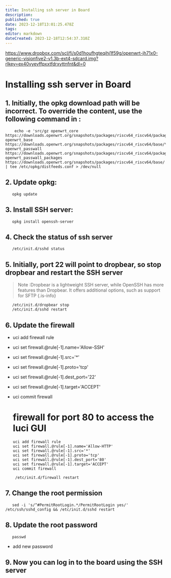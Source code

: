 ```yaml
---
title: Installing ssh server in Board 
description: 
published: true
date: 2023-12-18T13:01:25.478Z
tags: 
editor: markdown
dateCreated: 2023-12-18T12:54:37.310Z
---
```


https://www.dropbox.com/scl/fi/s0d1houfhgteqihj1f59g/openwrt-jh71x0-generic-visionfive2-v1.3b-ext4-sdcard.img?rlkey=ex40vyevffpxxtfdrxyttnfnt&dl=0

# Installing ssh server in Board
 
## 1. Initially, the opkg download path will be incorrect. To override the content, use the following command in :

        echo -e 'src/gz openwrt_core https://downloads.openwrt.org/snapshots/packages/riscv64_riscv64/packages/\nsrc/gz openwrt_base https://downloads.openwrt.org/snapshots/packages/riscv64_riscv64/base/\nsrc/gz openwrt_passwall https://downloads.openwrt.org/snapshots/packages/riscv64_riscv64/packages/\nsrc/gz openwrt_passwall_packages https://downloads.openwrt.org/snapshots/packages/riscv64_riscv64/base/' | tee /etc/opkg/distfeeds.conf > /dev/null
## 2. Update opkg:

       opkg update

## 3. Install SSH server:

       opkg install openssh-server
## 4. Check the status of ssh server

       /etc/init.d/sshd status
## 5. Initially, port 22 will point to dropbear, so stop dropbear and restart the SSH server
> Note :Dropbear is a lightweight SSH server, while OpenSSH has more features than Dropbear. It offers additional options, such as support for SFTP
{.is-info}


       /etc/init.d/dropbear stop
       /etc/init.d/sshd restart
## 6. Update the firewall

- uci add firewall rule
- uci set firewall.@rule[-1].name='Allow-SSH'
- uci set firewall.@rule[-1].src='*'
- uci set firewall.@rule[-1].proto='tcp'
- uci set firewall.@rule[-1].dest_port='22'
- uci set firewall.@rule[-1].target='ACCEPT'
- uci commit firewall
    # firewall for port 80 to access the luci GUI 

      uci add firewall rule
      uci set firewall.@rule[-1].name='Allow-HTTP'
      uci set firewall.@rule[-1].src='*'
      uci set firewall.@rule[-1].proto='tcp'
      uci set firewall.@rule[-1].dest_port='80'
      uci set firewall.@rule[-1].target='ACCEPT'
      uci commit firewall

       /etc/init.d/firewall restart
## 7. Change the root permission

       sed -i 's/^#PermitRootLogin.*/PermitRootLogin yes/' /etc/ssh/sshd_config && /etc/init.d/sshd restart
## 8. Update the root password

       passwd 
- add new password
## 9. Now you can log in to the board using the SSH server